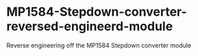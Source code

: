 # MP1584-Stepdown-converter-reversed-engineerd-module
Reverse engineering off the MP1584 Stepdown converter module
